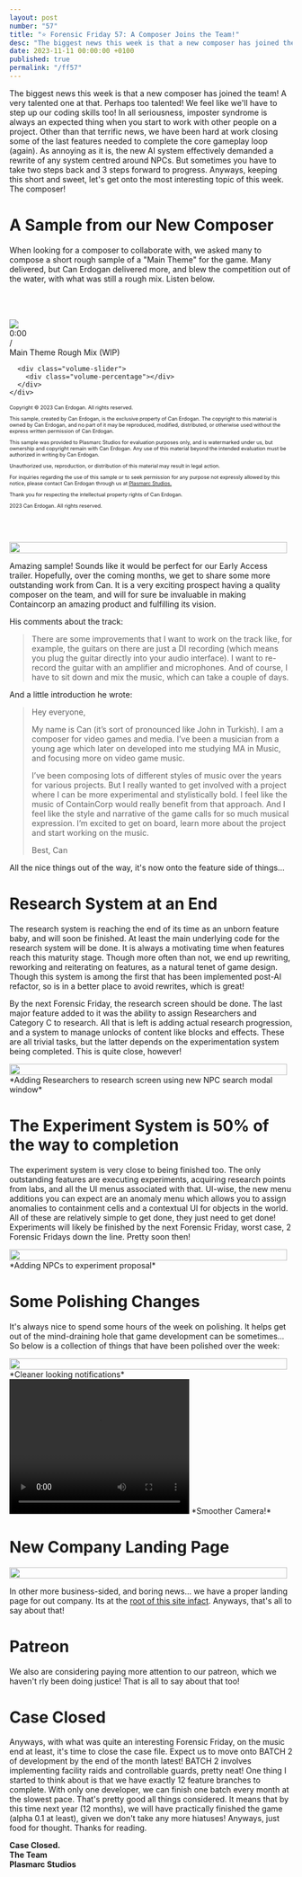```yaml
---
layout: post
number: "57"
title: "⭐ Forensic Friday 57: A Composer Joins the Team!"
desc: "The biggest news this week is that a new composer has joined the team! A very talented one at that. Perhaps too talented! We feel like we'll have to step up our game skills too! In all seriousness, imposter syndrome is always an expected thing when you start to work with other people on a project. Other than that terrific news, we have been hard at work closing some of the last features needed to complete the core gameplay loop (again). As annoying as it is, the new AI system effectively demanded a rewrite of any system centred around NPCs. But sometimes you have to take two steps back and 3 steps forward to progress. Anyways, keeping this short and sweet, let's get onto the most interesting topic of this week. The composer!"
date: 2023-11-11 00:00:00 +0100
published: true 
permalink: "/ff57"
---
```


The biggest news this week is that a new composer has joined the team! A very talented one at that. Perhaps too talented! We feel like we'll have to step up our coding skills too! In all seriousness, imposter syndrome is always an expected thing when you start to work with other people on a project. Other than that terrific news, we have been hard at work closing some of the last features needed to complete the core gameplay loop (again). As annoying as it is, the new AI system effectively demanded a rewrite of any system centred around NPCs. But sometimes you have to take two steps back and 3 steps forward to progress. Anyways, keeping this short and sweet, let's get onto the most interesting topic of this week. The composer!

# A Sample from our New Composer

When looking for a composer to collaborate with, we asked many to compose a short rough sample of a "Main Theme" for the game. Many delivered, but Can Erdogan delivered more, and blew the competition out of the water, with what was still a rough mix. Listen below.


<div style="width: 50px; height: 50px;"></div>
<div class="vinyl"><img class="img-el" src="./unrelated-media/sountrack-cover.png"/></div>
<div class="audio-player" data-src="./forensic-friday-media/ff57/mainTheme-watermarked.mp3">
  <div class="timeline">
    <div class="progress"></div>
  </div>
  <div class="controls">
    <div class="play-container">
      <div class="toggle-play play">
    </div>
    </div>
    <div class="time">
      <div class="current">0:00</div>
      <div class="divider">/</div>
      <div class="length"></div>
    </div>
    <div class="name">Main Theme Rough Mix (WIP)</div>
<!--     credit for icon to https://saeedalipoor.github.io/icono/ -->
    <div class="volume-container">
      <div class="volume-button">
        <div class="volume icono-volumeMedium"></div>
      </div>
      
      <div class="volume-slider">
        <div class="volume-percentage"></div>
      </div>
    </div>
  </div>
</div>
<div style="font-size: xx-small; marginTop: 50px;">
<p>Copyright © 2023 Can Erdogan. All rights reserved.</p>

<p>This sample, created by Can Erdogan, is the exclusive property of Can Erdogan. The copyright to this material is owned by Can Erdogan, and no part of it may be reproduced, modified, distributed, or otherwise used without the express written permission of Can Erdogan.</p>

<p>This sample was provided to Plasmarc Studios for evaluation purposes only, and is watermarked under us, but ownership and copyright remain with Can Erdogan. Any use of this material beyond the intended evaluation must be authorized in writing by Can Erdogan.</p>

<p>Unauthorized use, reproduction, or distribution of this material may result in legal action.</p>

<p>For inquiries regarding the use of this sample or to seek permission for any purpose not expressly allowed by this notice, please contact Can Erdogan through us at <a href="https://plasmarcstudios.co.uk/#contact">Plasmarc Studios.</a></p>

<p>Thank you for respecting the intellectual property rights of Can Erdogan.</p>

<p>2023 Can Erdogan. All rights reserved.</p>
</div>

<div style="width: 50px; height: 50px;"></div>

<div style="display:flex">
    <div style="flex:1;padding-right:10px;">
        <img src="./forensic-friday-media/ff57/catDance.gif" width="100%"/>
    </div>
</div>

Amazing sample! Sounds like it would be perfect for our Early Access trailer. Hopefully, over the coming months, we get to share some more outstanding work from Can. It is a very exciting prospect having a quality composer on the team, and will for sure be invaluable in making Containcorp an amazing product and fulfilling its vision. 

His comments about the track:
> There are some improvements that I want to work on the track like, for example, the guitars on there are just a DI recording (which means you plug the guitar directly into your audio interface). I want to re-record the guitar with an amplifier and microphones. And of course, I have to sit down and mix the music, which can take a couple of days.

And a little introduction he wrote:
> Hey everyone,
> 
> My name is Can (it’s sort of pronounced like John in Turkish). I am a composer for video games and media. I’ve been a musician from a young age which later on developed into me studying MA in  Music, and focusing more on video game music. 
>
> I’ve been composing lots of different styles of music over the years for various projects. But I really wanted to get involved with a project where I can be more experimental and stylistically bold. I feel like the music of ContainCorp would really benefit from that approach. And I feel like the style and narrative of the game calls for so much musical expression. I’m excited to get on board, learn more about the project and start working on the music.
> 
> Best,
> Can

All the nice things out of the way, it's now onto the feature side of things...

# Research System at an End

The research system is reaching the end of its time as an unborn feature baby, and will soon be finished. At least the main underlying code for the research system will be done. It is always a motivating time when features reach this maturity stage. Though more often than not, we end up rewriting, reworking and reiterating on features, as a natural tenet of game design. Though this system is among the first that has been implemented post-AI refactor, so is in a better place to avoid rewrites, which is great!

By the next Forensic Friday, the research screen should be done. The last major feature added to it was the ability to assign Researchers and Category C to research. All that is left is adding actual research progression, and a system to manage unlocks of content like blocks and effects. These are all trivial tasks, but the latter depends on the experimentation system being completed. This is quite close, however!

<div style="display:flex">
    <div style="flex:1;padding-right:10px;">
        <img src="./forensic-friday-media/ff57/research.png" width="100%"/>
    </div>
</div>
*Adding Researchers to research screen using new NPC search modal window*

# The Experiment System is 50% of the way to completion

The experiment system is very close to being finished too. The only outstanding features are executing experiments, acquiring research points from labs, and all the UI menus associated with that. UI-wise, the new menu additions you can expect are an anomaly menu which allows you to assign anomalies to containment cells and a contextual UI for objects in the world. All of these are relatively simple to get done, they just need to get done! Experiments will likely be finished by the next Forensic Friday, worst case, 2 Forensic Fridays down the line. Pretty soon then!

<div style="display:flex">
    <div style="flex:1;padding-right:10px;">
        <img src="./forensic-friday-media/ff57/experiment.png" width="100%"/>
    </div>
</div>
*Adding NPCs to experiment proposal*

# Some Polishing Changes

It's always nice to spend some hours of the week on polishing. It helps get out of the mind-draining hole that game development can be sometimes... So below is a collection of things that have been polished over the week:

<div style="display:flex">
    <div style="flex:1;padding-right:10px;">
        <img src="./forensic-friday-media/ff57/notif.png" width="100%"/>
    </div>
</div>
*Cleaner looking notifications*

<video width="320" height="240" controls>
<source src="./forensic-friday-media/ff57/camSmooth.webm" type="video/webm">
Your browser does not support the video tag.
</video>
*Smoother Camera!*

# New Company Landing Page
<div style="display:flex">
    <div style="flex:1;padding-right:10px;">
        <img src="./forensic-friday-media/ff57/splash.png" width="100%"/>
    </div>
</div>

In other more business-sided, and boring news... we have a proper landing page for out company. Its at the [root of this site infact](https://plasmarcstudios.co.uk/). Anyways, that's all to say about that!

# Patreon

We also are considering paying more attention to our patreon, which we haven't rly been doing justice! That is all to say about that too!


# Case Closed
Anyways, with what was quite an interesting Forensic Friday, on the music end at least, it's time to close the case file. Expect us to move onto BATCH 2 of development by the end of the month latest! BATCH 2 involves implementing facility raids and controllable guards, pretty neat! One thing I started to think about is that we have exactly 12 feature branches to complete. With only one developer, we can finish one batch every month at the slowest pace. That's pretty good all things considered. It means that by this time next year (12 months), we will have practically finished the game (alpha 0.1 at least), given we don't take any more hiatuses! Anyways, just food for thought. Thanks for reading.

**Case Closed.**\
**The Team**\
**Plasmarc Studios**